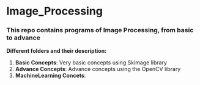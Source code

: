 # Image_Processing

### This repo contains programs of Image Processing, from basic to advance

<b>Different folders and their description: </b>

   1. **Basic Concepts**: Very basic concepts using Skimage library
   2. **Advance Concepts**: Advance concepts using the OpenCV library
   3. **MachineLearning Concets**: 
